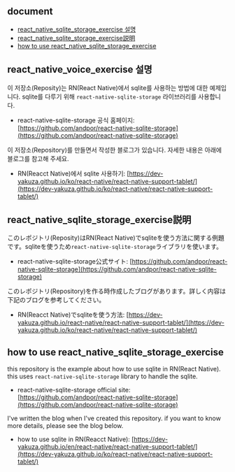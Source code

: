 ## document
- [react_native_sqlite_storage_exercise 설명](#react_native_sqlite_storage_exercise-설명)
- [react_native_sqlite_storage_exercise説明](#react_native_sqlite_storage_exercise説明)
- [how to use react_native_sqlite_storage_exercise](#how-to-use-react_native_sqlite_storage_exercise)

## react_native_voice_exercise 설명
이 저장소(Reposity)는 RN(React Native)에서 sqlite를 사용하는 방법에 대한 예제입니다. sqlite를 다루기 위해 `react-native-sqlite-storage` 라이브러리를 사용합니다.

- react-native-sqlite-storage 공식 홈페이지: [https://github.com/andpor/react-native-sqlite-storage](https://github.com/andpor/react-native-sqlite-storage)

이 저장소(Repository)를 만들면서 작성한 블로그가 있습니다. 자세한 내용은 아래에 블로그를 참고해 주세요.

- RN(Reacct Native)에서 sqlite 사용하기: [https://dev-yakuza.github.io/ko/react-native/react-native-support-tablet/](https://dev-yakuza.github.io/ko/react-native/react-native-support-tablet/)


## react_native_sqlite_storage_exercise説明
このレポジトリ(Reposity)はRN(React Native)でsqliteを使う方法に関する例題です。sqliteを使うため`react-native-sqlite-storage`ライブラリを使います。

- react-native-sqlite-storage公式サイト: [https://github.com/andpor/react-native-sqlite-storage](https://github.com/andpor/react-native-sqlite-storage)

このレポジトリ(Repository)を作る時作成したブログがあります。詳しく内容は下記のブログを参考してください。

- RN(Reacct Native)でsqliteを使う方法: [https://dev-yakuza.github.io/react-native/react-native-support-tablet/](https://dev-yakuza.github.io/ko/react-native/react-native-support-tablet/)


## how to use react_native_sqlite_storage_exercise
this repository is the example about how to use sqlite in RN(React Native). this uses `react-native-sqlite-storage` library to handle the sqlite.

- react-native-sqlite-storage official site: [https://github.com/andpor/react-native-sqlite-storage](https://github.com/andpor/react-native-sqlite-storage)

I've written the blog when I've created this repository. if you want to know more details, please see the blog below.

- how to use sqlite in RN(Reacct Native): [https://dev-yakuza.github.io/en/react-native/react-native-support-tablet/](https://dev-yakuza.github.io/ko/react-native/react-native-support-tablet/)
